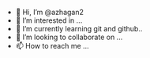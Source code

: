 - 👋 Hi, I’m @azhagan2
- 👀 I’m interested in ...
- 🌱 I’m currently learning git and github..
- 💞️ I’m looking to collaborate on ...
- 📫 How to reach me ...

<!---
azhagan2/azhagan2 is a ✨ special ✨ repository because its `README.md` (this file) appears on your GitHub profile.
You can click the Preview link to take a look at your changes.
--->
